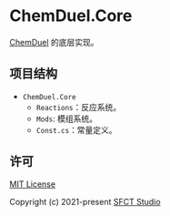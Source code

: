 # ChemDuel.Core

[ChemDuel](https://github.com/SFCTStudio/ChemDuel) 的底层实现。

## 项目结构

- `ChemDuel.Core`
  - `Reactions`：反应系统。
  - `Mods`: 模组系统。
  - `Const.cs`：常量定义。

## 许可

[MIT License](./LICENSE)

Copyright (c) 2021-present [SFCT Studio](https://github.com/SFCTStudio)
